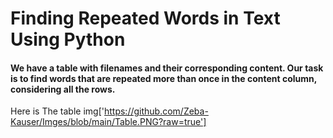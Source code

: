 # Finding Repeated Words in Text Using Python
#### We have a table with filenames and their corresponding content. Our task is to find words that are repeated more than once in the content column, considering all the rows.
Here is The table 
img['https://github.com/Zeba-Kauser/Imges/blob/main/Table.PNG?raw=true']
